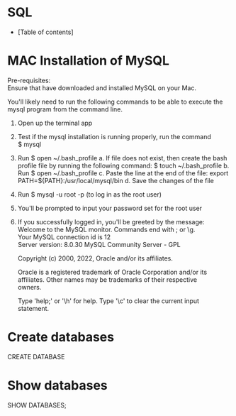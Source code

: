 # SQL

- [Table of contents]

# MAC Installation of MySQL
Pre-requisites:\
Ensure that have downloaded and installed MySQL on your Mac.

You'll likely need to run the following commands to be able to execute the mysql program from the command line.
1. Open up the terminal app
2. Test if the mysql installation is running properly, run the command\
   $ mysql
3. Run $ open ~/.bash_profile
   a. If file does not exist, then create the bash profile file by running the following command: $ touch ~/.bash_profile
   b. Run $ open ~/.bash_profile
   c. Paste the line at the end of the file: export PATH=${PATH}:/usr/local/mysql/bin
   d. Save the changes of the file
4. Run $ mysql -u root -p (to log in as the root user)
5. You'll be prompted to input your password set for the root user
6. If you successfully logged in, you'll be greeted by the message:\
   Welcome to the MySQL monitor.  Commands end with ; or \g.\
   Your MySQL connection id is 12\
   Server version: 8.0.30 MySQL Community Server - GPL

   Copyright (c) 2000, 2022, Oracle and/or its affiliates.

   Oracle is a registered trademark of Oracle Corporation and/or its\
   affiliates. Other names may be trademarks of their respective\
   owners.

   Type 'help;' or '\h' for help. Type '\c' to clear the current input statement.

# Create databases
CREATE DATABASE <database name>

# Show databases
SHOW DATABASES;

